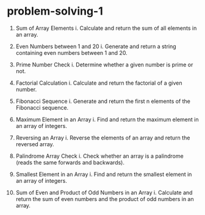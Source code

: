# problem-solving-1

1. Sum of Array Elements
  i. Calculate and return the sum of all elements in an array.

2. Even Numbers between 1 and 20
  i. Generate and return a string containing even numbers between 1 and 20.

3. Prime Number Check
  i. Determine whether a given number is prime or not.

4. Factorial Calculation
  i. Calculate and return the factorial of a given number.

5. Fibonacci Sequence
  i. Generate and return the first n elements of the Fibonacci sequence.

6. Maximum Element in an Array
  i. Find and return the maximum element in an array of integers.

7. Reversing an Array
  i. Reverse the elements of an array and return the reversed array.

8. Palindrome Array Check
  i. Check whether an array is a palindrome (reads the same forwards and backwards).

9. Smallest Element in an Array
  i. Find and return the smallest element in an array of integers.

10. Sum of Even and Product of Odd Numbers in an Array
  i. Calculate and return the sum of even numbers and the product of odd numbers in an array.
